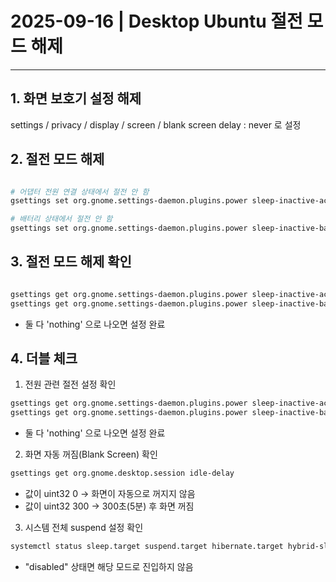 # 2025-09-16 | Desktop Ubuntu 절전 모드 해제

---

## 1. 화면 보호기 설정 해제
settings / privacy / display / screen / blank screen delay : never 로 설정

## 2. 절전 모드 해제
```bash

# 어댑터 전원 연결 상태에서 절전 안 함
gsettings set org.gnome.settings-daemon.plugins.power sleep-inactive-ac-type 'nothing'

# 배터리 상태에서 절전 안 함
gsettings set org.gnome.settings-daemon.plugins.power sleep-inactive-battery-type 'nothing'

```

## 3. 절전 모드 해제 확인
```bash

gsettings get org.gnome.settings-daemon.plugins.power sleep-inactive-ac-type
gsettings get org.gnome.settings-daemon.plugins.power sleep-inactive-battery-type

```
- 둘 다 'nothing' 으로 나오면 설정 완료

## 4. 더블 체크
1. 전원 관련 절전 설정 확인
```bash
gsettings get org.gnome.settings-daemon.plugins.power sleep-inactive-ac-type
gsettings get org.gnome.settings-daemon.plugins.power sleep-inactive-battery-type
```
- 둘 다 'nothing' 으로 나오면 설정 완료

2. 화면 자동 꺼짐(Blank Screen) 확인
```bash
gsettings get org.gnome.desktop.session idle-delay
```
- 값이 uint32 0 → 화면이 자동으로 꺼지지 않음
- 값이 uint32 300 → 300초(5분) 후 화면 꺼짐

3. 시스템 전체 suspend 설정 확인
```bash
systemctl status sleep.target suspend.target hibernate.target hybrid-sleep.target
```
- "disabled" 상태면 해당 모드로 진입하지 않음